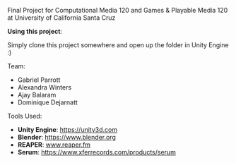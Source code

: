 Final Project for Computational Media 120 and Games & Playable Media 120 at University of California Santa Cruz

**Using this project**:

  Simply clone this project somewhere and open up the folder in Unity Engine :)

Team:
  * Gabriel Parrott
  * Alexandra Winters
  * Ajay Balaram
  * Dominique Dejarnatt

Tools Used:
  * **Unity Engine**: https://unity3d.com
  * **Blender**: https://www.blender.org
  * **REAPER**: www.reaper.fm
  * **Serum**: https://www.xferrecords.com/products/serum

